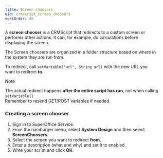 ```yaml
---
title: Screen choosers
uid: crmscript_screen_choosers
sortOrder: 40
---
```


A **screen chooser** is a CRMScript that redirects to a custom screen or performs other actions. It can, for example, do calculations before displaying the screen.

The Screen choosers are organized in a folder structure based on where in the system they are run from.

To redirect, call `setVariable("url", String url)` with the new URL you want to redirect **to**.

> [!NOTE]
> The actual redirect happens **after the entire script has run**, not when calling `setVariable()`.<br/>Remember to resend GET/POST variables if needed.

### Creating a screen chooser

1. Sign in to SuperOffice Service.
2. From the hamburger menu, select **System Design** and then select **ScreenChoosers**.
3. Select the screen you want to redirect **from**.
4. Enter a description (what and why) and set it to enabled.
5. Write your script and click **OK**.
